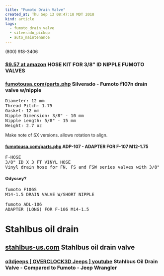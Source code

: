 ```yaml
---
title: "Fumoto Drain Valve"
created_at: Thu Sep 13 08:47:18 MDT 2018
kind: article
tags:
  - fumoto_drain_valve
  - silverado_pickup
  - auto_maintenance
---
```


(800) 918-3406

<h3>
  <a href="https://www.amazon.com/HOSE-KIT-NIPPLE-FUMOTO-VALVES/dp/B01JTEOQAC" target="_blank">$9.57 at amazon</a>
  HOSE KIT FOR 3/8" ID NIPPLE FUMOTO VALVES 
</h3>

<h3>
  <a href="http://www.fumotousa.com/parts.php?partname=F107N&partnumber=34" target="_blank">fumotousa.com/parts.php</a>
  Silverado - Fumoto f107n drain valve w/nipple
</h3>

<pre>
Diameter: 12 mm
Thread Pitch: 1.75
Gasket: 12 mm
Nipple Dimension: 3/8" - 10 mm
Nipple Length: 5/8" - 15 mm
Weight: 2.7 oz
</pre>

Make note of SX versions. allows rotation to align.

<h4>
  <a href="http://www.fumotousa.com/parts.php?partname=ADP-107&partnumber=7" target="_blank">fumotousa.com/parts.php</a>
  ADP-107 - ADAPTER FOR F-107 M12-1.75
</h4>


<pre>
F-HOSE
3/8" ID X 3 FT VINYL HOSE
Vinyl drain hose for FN, FS and FSW series valves with 3/8" nipple
</pre>

<h4>Odyssey?</h4>

<pre>
fumoto F106S
M14-1.5 DRAIN VALVE W/SHORT NIPPLE

fumoto ADL-106
ADAPTER (LONG) FOR F-106 M14-1.5
</pre>

<h1>Stahlbus oil drain</h1>

<h2>
  <a href="https://www.stahlbus-us.com/oil-drain-valve/" target="_blank">stahlbus-us.com</a>
  Stahlbus oil drain valve
</h2>

<h3>
  <a href="https://www.youtube.com/watch?v=lven6V-wkpk" target="_blank">o3djeeps [ OVERCLOCK3D Jeeps ] youtube</a>
  Stahlbus Oil Drain Valve - Compared to Fumoto - Jeep Wrangler
</h3>

<!--
html boilerplate fragments
<a href="" target="_blank"></a>
<a name=""></a>
<img src="" width="400px">
<ul>
  <li></li>
  <li><a href="" target="_blank"></a></li>
</ul>
<pre>
</pre>
<p style="margin-bottom: 2em;"></p>
<hr style="border: 0; height: 3px; background: #333; background-image: linear-gradient(to right, #ccc, #333, #ccc);">
<pre><code>
</code></pre>
<math xmlns='http://www.w3.org/1998/Math/MathML' display='block'>
</math>
-->
